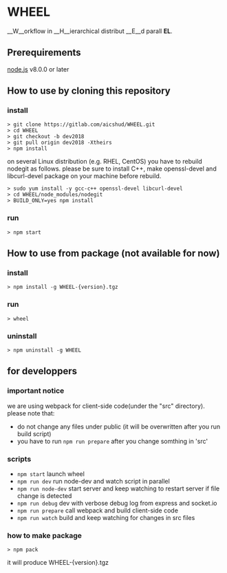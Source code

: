 # WHEEL
__W__orkflow in __H__ierarchical distribut __E__d parall __EL__.

## Prerequirements
[node.js](https://nodejs.org/en/) v8.0.0 or later

## How to use by cloning this repository
### install
```
> git clone https://gitlab.com/aicshud/WHEEL.git
> cd WHEEL
> git checkout -b dev2018
> git pull origin dev2018 -Xtheirs
> npm install
```

on several Linux distribution (e.g. RHEL, CentOS) you have to rebuild nodegit as follows.
please be sure to install C++, make openssl-devel and libcurl-devel package on your machine before rebuild.
```
> sudo yum install -y gcc-c++ openssl-devel libcurl-devel
> cd WHEEL/node_modules/nodegit
> BUILD_ONLY=yes npm install
```


### run
```
> npm start
```
## How to use from package (not available for now)
### install
```
> npm install -g WHEEL-{version}.tgz
```

### run
```
> wheel
```

### uninstall
```
> npm uninstall -g WHEEL
```

## for developpers
### important notice
we are using webpack for client-side code(under the "src" directory).
please note that:

 - do not change any files under public (it will be overwritten after you run build script)
 - you have to run `npm run prepare` after you change somthing in 'src'

### scripts

- `npm start` launch wheel
- `npm run dev` run node-dev and watch script in parallel
- `npm run node-dev`   start server and keep watching to restart server if file change is detected
- `npm run debug` dev with verbose debug log from express and socket.io
- `npm run prepare` call webpack and build client-side code
- `npm run watch` build and keep watching for changes in src files

### how to make package
```
> npm pack
```
it will produce WHEEL-{version}.tgz

